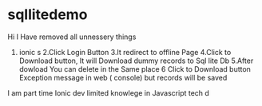 # sqllitedemo


Hi I Have removed all unnessery things

1. ionic s
2.Click Login Button
3.It redirect to offline Page
4.Click to Download button, It will Download dummy records to Sql lite Db
5.After dowload You can delete in the Same place
6 Click to Download button Exception message in web ( console) but records will be saved

I am part time Ionic dev limited knowlege in Javascript tech  d
